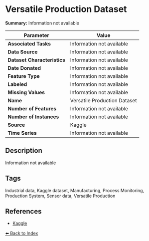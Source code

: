 # Versatile Production Dataset

**Summary:** Information not available

| Parameter | Value |
| --- | --- |
| **Associated Tasks** | Information not available |
| **Data Source** | Information not available |
| **Dataset Characteristics** | Information not available |
| **Date Donated** | Information not available |
| **Feature Type** | Information not available |
| **Labeled** | Information not available |
| **Missing Values** | Information not available |
| **Name** | Versatile Production Dataset |
| **Number of Features** | Information not available |
| **Number of Instances** | Information not available |
| **Source** | Kaggle |
| **Time Series** | Information not available |

## Description

Information not available

## Tags

Industrial data, Kaggle dataset, Manufacturing, Process Monitoring, Production System, Sensor data, Versatile Production

## References

- [Kaggle](https://www.kaggle.com/datasets/inIT-OWL/versatileproductionsystem)

[⬅️ Back to Index](../README.md)
